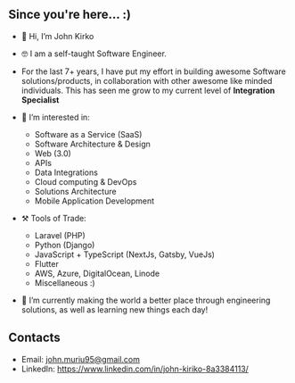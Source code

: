 ## Since you're here... :)
- 👋 Hi, I’m John Kirko
- 🤓 I am a self-taught Software Engineer.
- For the last 7+ years, I have put my effort in building awesome Software solutions/products, in collaboration with other awesome like minded individuals. This has seen me grow to my current level of **Integration Specialist**
- 👀 I’m interested in:
    - Software as a Service (SaaS)
    - Software Architecture & Design
    - Web (3.0)
    - APIs
    - Data Integrations
    - Cloud computing & DevOps
    - Solutions Architecture
    - Mobile Application Development

- ⚒️ Tools of Trade:
    - Laravel (PHP)
    - Python (Django)
    - JavaScript + TypeScript (NextJs, Gatsby, VueJs)
    - Flutter
    - AWS, Azure, DigitalOcean, Linode
    - Miscellaneous :)
    
- 🌱 I’m currently making the world a better place through engineering solutions, as well as learning new things each day!

## Contacts
- Email: john.muriu95@gmail.com
- LinkedIn: https://www.linkedin.com/in/john-kiriko-8a3384113/

